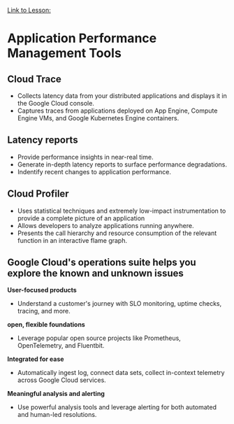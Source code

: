 [Link to Lesson:](https://www.cloudskillsboost.google/paths/15/course_templates/99/video/432483)

# Application Performance Management Tools

## Cloud Trace
- Collects latency data from your distributed applications and displays it in the Google Cloud console.
- Captures traces from applications deployed on App Engine, Compute Engine VMs, and Google Kubernetes Engine containers.

## Latency reports
- Provide performance insights in near-real time.
- Generate in-depth latency reports to surface performance degradations.
- Indentify recent changes to application performance.

## Cloud Profiler
- Uses statistical techniques and extremely low-impact instrumentation to provide a complete picture of an application
- Allows developers to analyze applications running anywhere.
- Presents the call hierarchy and resource consumption of the relevant function in an interactive flame graph.

## Google Cloud's operations suite helps you explore the known and unknown issues
**User-focused products**
- Understand a customer's journey with SLO monitoring, uptime checks, tracing, and more.

**open, flexible foundations**
- Leverage popular open source projects like Prometheus, OpenTelemetry, and Fluentbit.

**Integrated for ease**
- Automatically ingest log, connect data sets, collect in-context telemetry across Google Cloud services.

**Meaningful analysis and alerting**
- Use powerful analysis tools and leverage alerting for both automated and human-led resolutions.
